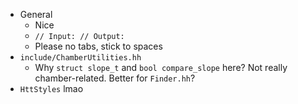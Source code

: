 - General
  - Nice
  - `// Input: // Output:`
  - Please no tabs, stick to spaces
- `include/ChamberUtilities.hh`
  - Why `struct slope_t` and `bool compare_slope` here? Not really chamber-related. Better for `Finder.hh`?
- `HttStyles` lmao
